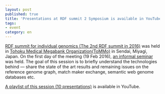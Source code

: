 ```yaml
---
layout: post
published: true
title: 'Presentations at RDF summit 2 Symposium is available in YouTube.'
tags:
- event
category: en
---
```

[RDF summit for individual genomics (The 2nd RDF summit in 2016)](https://github.com/dbcls/rdfsummit2) was held in [Tohoku Medical Megabank Organization(ToMMo)](http://www.megabank.tohoku.ac.jp/english/) in Sendai, Miyagi, Japan.
On the first day of the meeting (19 Feb 2016), [an informal seminar](https://github.com/dbcls/rdfsummit2/wiki/Seminar) was held. The goal of this session is to briefly understand the technologies behind — share the state of the art results and remaining issues on the reference genome graph, match maker exchange, semantic web genome databases etc.
 
[A playlist of this session (10 presentations)](https://www.youtube.com/playlist?list=PL0uaKHgcG00Z9_s2OR1NI8bdrEejQq43a) is available in YouTube.